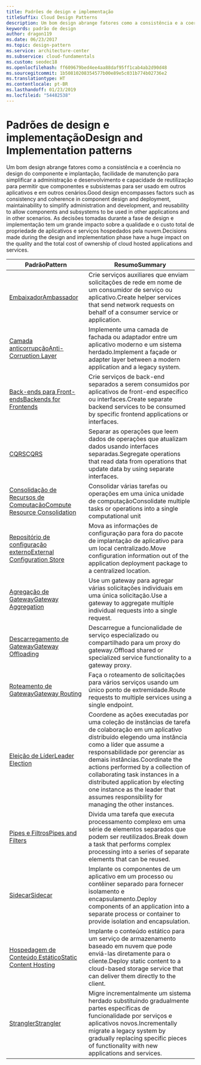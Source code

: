 ```yaml
---
title: Padrões de design e implementação
titleSuffix: Cloud Design Patterns
description: Um bom design abrange fatores como a consistência e a coerência no design do componente e implantação, facilidade de manutenção para simplificar a administração e desenvolvimento e capacidade de reutilização para permitir que componentes e subsistemas para ser usado em outros aplicativos e em outros cenários. As decisões tomadas durante a fase de design e implementação tem um grande impacto sobre a qualidade e o custo total de propriedade de aplicativos e serviços hospedados pela nuvem.
keywords: padrão de design
author: dragon119
ms.date: 06/23/2017
ms.topic: design-pattern
ms.service: architecture-center
ms.subservice: cloud-fundamentals
ms.custom: seodec18
ms.openlocfilehash: ff609679bed4ee4aa88daf95ff1cab4ab2d90d48
ms.sourcegitcommit: 1b50810208354577b00e89e5c031b774b02736e2
ms.translationtype: HT
ms.contentlocale: pt-BR
ms.lasthandoff: 01/23/2019
ms.locfileid: "54482538"
---
```

# <a name="design-and-implementation-patterns"></a><span data-ttu-id="9d4f7-105">Padrões de design e implementação</span><span class="sxs-lookup"><span data-stu-id="9d4f7-105">Design and Implementation patterns</span></span>

<span data-ttu-id="9d4f7-106">Um bom design abrange fatores como a consistência e a coerência no design do componente e implantação, facilidade de manutenção para simplificar a administração e desenvolvimento e capacidade de reutilização para permitir que componentes e subsistemas para ser usado em outros aplicativos e em outros cenários.</span><span class="sxs-lookup"><span data-stu-id="9d4f7-106">Good design encompasses factors such as consistency and coherence in component design and deployment, maintainability to simplify administration and development, and reusability to allow components and subsystems to be used in other applications and in other scenarios.</span></span> <span data-ttu-id="9d4f7-107">As decisões tomadas durante a fase de design e implementação tem um grande impacto sobre a qualidade e o custo total de propriedade de aplicativos e serviços hospedados pela nuvem.</span><span class="sxs-lookup"><span data-stu-id="9d4f7-107">Decisions made during the design and implementation phase have a huge impact on the quality and the total cost of ownership of cloud hosted applications and services.</span></span>

|                                <span data-ttu-id="9d4f7-108">Padrão</span><span class="sxs-lookup"><span data-stu-id="9d4f7-108">Pattern</span></span>                                 |                                                                                                      <span data-ttu-id="9d4f7-109">Resumo</span><span class="sxs-lookup"><span data-stu-id="9d4f7-109">Summary</span></span>                                                                                                       |
|------------------------------------------------------------------------|--------------------------------------------------------------------------------------------------------------------------------------------------------------------------------------------------------------------|
|                     [<span data-ttu-id="9d4f7-110">Embaixador</span><span class="sxs-lookup"><span data-stu-id="9d4f7-110">Ambassador</span></span>](../ambassador.md)                     |                                                         <span data-ttu-id="9d4f7-111">Crie serviços auxiliares que enviam solicitações de rede em nome de um consumidor de serviço ou aplicativo.</span><span class="sxs-lookup"><span data-stu-id="9d4f7-111">Create helper services that send network requests on behalf of a consumer service or application.</span></span>                                                          |
|          [<span data-ttu-id="9d4f7-112">Camada anticorrupção</span><span class="sxs-lookup"><span data-stu-id="9d4f7-112">Anti-Corruption Layer</span></span>](../anti-corruption-layer.md)          |                                                               <span data-ttu-id="9d4f7-113">Implemente uma camada de fachada ou adaptador entre um aplicativo moderno e um sistema herdado.</span><span class="sxs-lookup"><span data-stu-id="9d4f7-113">Implement a façade or adapter layer between a modern application and a legacy system.</span></span>                                                                |
|         [<span data-ttu-id="9d4f7-114">Back-ends para Front-ends</span><span class="sxs-lookup"><span data-stu-id="9d4f7-114">Backends for Frontends</span></span>](../backends-for-frontends.md)         |                                                          <span data-ttu-id="9d4f7-115">Crie serviços de back-end separados a serem consumidos por aplicativos de front-end específico ou interfaces.</span><span class="sxs-lookup"><span data-stu-id="9d4f7-115">Create separate backend services to be consumed by specific frontend applications or interfaces.</span></span>                                                          |
|                           [<span data-ttu-id="9d4f7-116">CQRS</span><span class="sxs-lookup"><span data-stu-id="9d4f7-116">CQRS</span></span>](../cqrs.md)                           |                                                         <span data-ttu-id="9d4f7-117">Separar as operações que leem dados de operações que atualizam dados usando interfaces separadas.</span><span class="sxs-lookup"><span data-stu-id="9d4f7-117">Segregate operations that read data from operations that update data by using separate interfaces.</span></span>                                                         |
| [<span data-ttu-id="9d4f7-118">Consolidação de Recursos de Computação</span><span class="sxs-lookup"><span data-stu-id="9d4f7-118">Compute Resource Consolidation</span></span>](../compute-resource-consolidation.md) |                                                                     <span data-ttu-id="9d4f7-119">Consolidar várias tarefas ou operações em uma única unidade de computação</span><span class="sxs-lookup"><span data-stu-id="9d4f7-119">Consolidate multiple tasks or operations into a single computational unit</span></span>                                                                      |
|   [<span data-ttu-id="9d4f7-120">Repositório de configuração externo</span><span class="sxs-lookup"><span data-stu-id="9d4f7-120">External Configuration Store</span></span>](../external-configuration-store.md)   |                                                        <span data-ttu-id="9d4f7-121">Mova as informações de configuração para fora do pacote de implantação de aplicativo para um local centralizado.</span><span class="sxs-lookup"><span data-stu-id="9d4f7-121">Move configuration information out of the application deployment package to a centralized location.</span></span>                                                         |
|            [<span data-ttu-id="9d4f7-122">Agregação de Gateway</span><span class="sxs-lookup"><span data-stu-id="9d4f7-122">Gateway Aggregation</span></span>](../gateway-aggregation.md)            |                                                                   <span data-ttu-id="9d4f7-123">Use um gateway para agregar várias solicitações individuais em uma única solicitação.</span><span class="sxs-lookup"><span data-stu-id="9d4f7-123">Use a gateway to aggregate multiple individual requests into a single request.</span></span>                                                                   |
|             [<span data-ttu-id="9d4f7-124">Descarregamento de Gateway</span><span class="sxs-lookup"><span data-stu-id="9d4f7-124">Gateway Offloading</span></span>](../gateway-offloading.md)             |                                                                      <span data-ttu-id="9d4f7-125">Descarregue a funcionalidade de serviço especializado ou compartilhado para um proxy do gateway.</span><span class="sxs-lookup"><span data-stu-id="9d4f7-125">Offload shared or specialized service functionality to a gateway proxy.</span></span>                                                                       |
|                [<span data-ttu-id="9d4f7-126">Roteamento de Gateway</span><span class="sxs-lookup"><span data-stu-id="9d4f7-126">Gateway Routing</span></span>](../gateway-routing.md)                |                                                                            <span data-ttu-id="9d4f7-127">Faça o roteamento de solicitações para vários serviços usando um único ponto de extremidade.</span><span class="sxs-lookup"><span data-stu-id="9d4f7-127">Route requests to multiple services using a single endpoint.</span></span>                                                                            |
|                [<span data-ttu-id="9d4f7-128">Eleição de Líder</span><span class="sxs-lookup"><span data-stu-id="9d4f7-128">Leader Election</span></span>](../leader-election.md)                | <span data-ttu-id="9d4f7-129">Coordene as ações executadas por uma coleção de instâncias de tarefa de colaboração em um aplicativo distribuído elegendo uma instância como a líder que assume a responsabilidade por gerenciar as demais instâncias.</span><span class="sxs-lookup"><span data-stu-id="9d4f7-129">Coordinate the actions performed by a collection of collaborating task instances in a distributed application by electing one instance as the leader that assumes responsibility for managing the other instances.</span></span> |
|              [<span data-ttu-id="9d4f7-130">Pipes e Filtros</span><span class="sxs-lookup"><span data-stu-id="9d4f7-130">Pipes and Filters</span></span>](../pipes-and-filters.md)              |                                                     <span data-ttu-id="9d4f7-131">Divida uma tarefa que executa processamento complexo em uma série de elementos separados que podem ser reutilizados.</span><span class="sxs-lookup"><span data-stu-id="9d4f7-131">Break down a task that performs complex processing into a series of separate elements that can be reused.</span></span>                                                      |
|                        [<span data-ttu-id="9d4f7-132">Sidecar</span><span class="sxs-lookup"><span data-stu-id="9d4f7-132">Sidecar</span></span>](../sidecar.md)                        |                                                  <span data-ttu-id="9d4f7-133">Implante os componentes de um aplicativo em um processo ou contêiner separado para fornecer isolamento e encapsulamento.</span><span class="sxs-lookup"><span data-stu-id="9d4f7-133">Deploy components of an application into a separate process or container to provide isolation and encapsulation.</span></span>                                                  |
|         [<span data-ttu-id="9d4f7-134">Hospedagem de Conteúdo Estático</span><span class="sxs-lookup"><span data-stu-id="9d4f7-134">Static Content Hosting</span></span>](../static-content-hosting.md)         |                                                        <span data-ttu-id="9d4f7-135">Implante o conteúdo estático para um serviço de armazenamento baseado em nuvem que pode enviá-las diretamente para o cliente.</span><span class="sxs-lookup"><span data-stu-id="9d4f7-135">Deploy static content to a cloud-based storage service that can deliver them directly to the client.</span></span>                                                        |
|                      [<span data-ttu-id="9d4f7-136">Strangler</span><span class="sxs-lookup"><span data-stu-id="9d4f7-136">Strangler</span></span>](../strangler.md)                      |                                         <span data-ttu-id="9d4f7-137">Migre incrementalmente um sistema herdado substituindo gradualmente partes específicas de funcionalidade por serviços e aplicativos novos.</span><span class="sxs-lookup"><span data-stu-id="9d4f7-137">Incrementally migrate a legacy system by gradually replacing specific pieces of functionality with new applications and services.</span></span>                                          |
